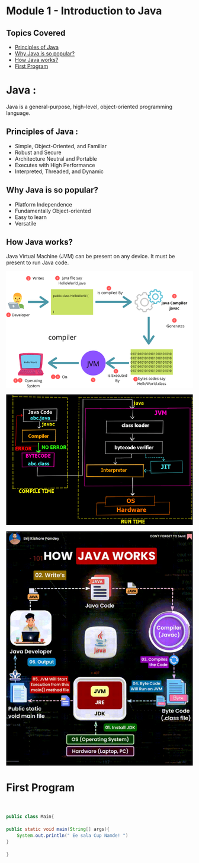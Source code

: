 # Module 1 - Introduction to Java

## Topics Covered

- [Principles of Java](#principles)
- [Why Java is so popular?](#popular)
- [How Java works?](#javaWorking)
- [First Program](#firstProgram)

# Java :
Java is a general-purpose, high-level, object-oriented programming language.

<a name="principles"></a>
## Principles of Java :
- Simple, Object-Oriented, and Familiar
- Robust and Secure
- Architecture Neutral and Portable
- Executes with High Performance
- Interpreted, Threaded, and Dynamic

<a name="popular"></a>
## Why Java is so popular?
- Platform Independence
- Fundamentally Object-oriented
- Easy to learn
- Versatile

<a name="javaWorking"></a>
## How Java works?
Java Virtual Machine (JVM) can be present on any device. It must be present to run Java code.

![Image of How Java Works.](resources/java_working_2.png)


![Image of How Java Works.](resources/java-working.png)


![Image of How Java Works.](resources/java_working.gif)

<a name="firstProgram">
<h1>First Program</h1>
</a>

```java


public class Main{

public static void main(String[] args){
    System.out.println(" Ee sala Cup Namde! ")
}

}

```

